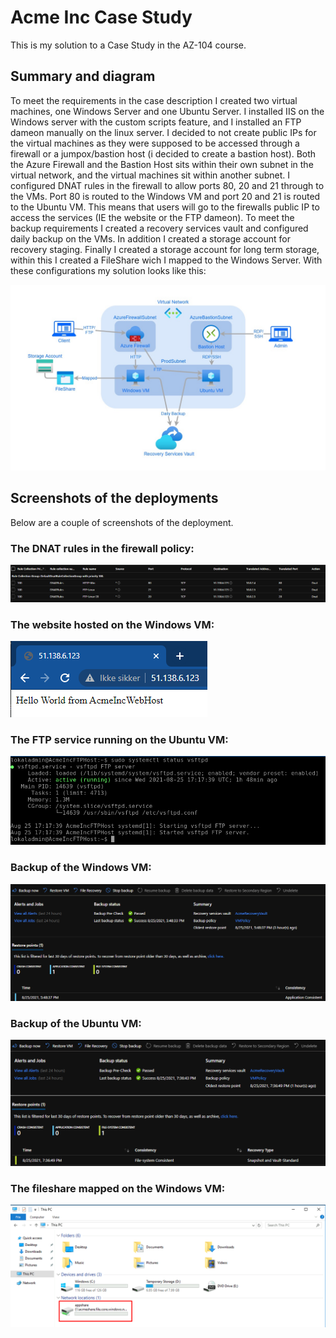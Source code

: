 # Acme Inc Case Study

This is my solution to a Case Study in the AZ-104 course.

## Summary and diagram

To meet the requirements in the case description I created two virtual machines, one Windows Server and one Ubuntu Server.
I installed IIS on the Windows server with the custom scripts feature, and I installed an FTP dameon manually on the linux server. I decided to not create public IPs for the virtual machines as they were supposed to be accessed through a firewall or a jumpox/bastion host (i decided to create a bastion host). Both the Azure Firewall and the Bastion Host sits within their own subnet in the virtual network, and the virtual machines sit within another subnet. I configured DNAT rules in the firewall to allow ports 80, 20 and 21 through to the VMs. Port 80 is routed to the Windows VM and port 20 and 21 is routed to the Ubuntu VM. This means that users will go to the firewalls public IP to access the services (IE the website or the FTP dameon). To meet the backup requirements I created a recovery services vault and configured daily backup on the VMs. In addition I created a storage account for recovery staging. Finally I created a storage account for long term storage, within this I created a FileShare wich I mapped to the Windows Server. With these configurations my solution looks like this:

![Diagram of the solution](./Diagrams/solution.jpg)

## Screenshots of the deployments

Below are a couple of screenshots of the deployment.

### The DNAT rules in the firewall policy:

![DNAT Rules](./Screenshots/dnat.png)

### The website hosted on the Windows VM:

![Website](./Screenshots/website.png)

### The FTP service running on the Ubuntu VM:

![FTP Service](./Screenshots/FTP.png)

### Backup of the Windows VM:

![Backup of Windows VM](./Screenshots/WindowsBU.png)

### Backup of the Ubuntu VM:

![Backup of Ubuntu VM](./Screenshots/UbuntuBU.png)

### The fileshare mapped on the Windows VM:

![Mapped drive on Windows VM](./Screenshots/mapped.png)